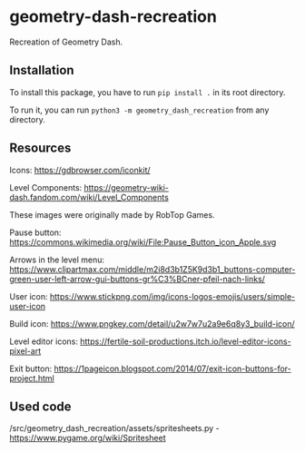 # geometry-dash-recreation

Recreation of Geometry Dash.

## Installation

To install this package, you have to run `pip install .` in its root directory.

To run it, you can run `python3 -m geometry_dash_recreation` from any directory.

## Resources

Icons: https://gdbrowser.com/iconkit/

Level Components: https://geometry-wiki-dash.fandom.com/wiki/Level_Components

These images were originally made by RobTop Games.


Pause button: https://commons.wikimedia.org/wiki/File:Pause_Button_icon_Apple.svg

Arrows in the level menu: https://www.clipartmax.com/middle/m2i8d3b1Z5K9d3b1_buttons-computer-green-user-left-arrow-gui-buttons-gr%C3%BCner-pfeil-nach-links/

User icon: https://www.stickpng.com/img/icons-logos-emojis/users/simple-user-icon

Build icon: https://www.pngkey.com/detail/u2w7w7u2a9e6q8y3_build-icon/

Level editor icons: https://fertile-soil-productions.itch.io/level-editor-icons-pixel-art

Exit button: https://1pageicon.blogspot.com/2014/07/exit-icon-buttons-for-project.html

## Used code

/src/geometry_dash_recreation/assets/spritesheets.py - https://www.pygame.org/wiki/Spritesheet
